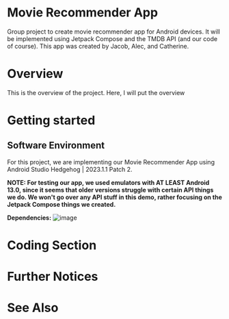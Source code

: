 # Movie Recommender App
Group project to create movie recommender app for Android devices. It will be implemented using Jetpack Compose and the TMDB API (and our code of course).
This app was created by Jacob, Alec, and Catherine.

# Overview
This is the overview of the project. Here, I will put the overview

# Getting started

## Software Environment
For this project, we are implementing our Movie Recommender App using Android Studio Hedgehog | 2023.1.1 Patch 2.

**NOTE: For testing our app, we used emulators with AT LEAST Android 13.0, since it seems that older versions struggle with certain
API things we do. We won't go over any API stuff in this demo, rather focusing on the Jetpack Compose things we created.**

**Dependencies:**
![image](https://github.com/alec202/movieReviewerApp/assets/117123349/3d915105-11f8-406f-979d-2d57d4f7a6b1)


# Coding Section

# Further Notices

# See Also
